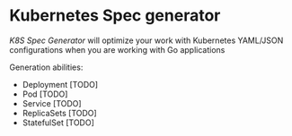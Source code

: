 # Kubernetes Spec generator

_K8S Spec Generator_ will optimize your work with Kubernetes YAML/JSON configurations when you are working with Go applications

Generation abilities:
- Deployment [TODO]
- Pod [TODO]
- Service [TODO]
- ReplicaSets [TODO]
- StatefulSet [TODO]